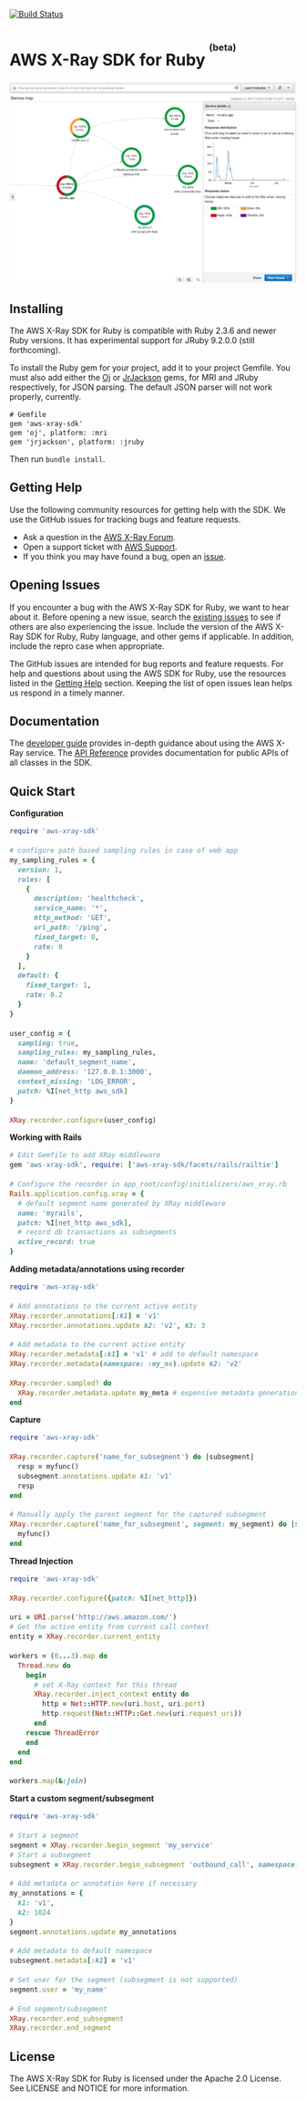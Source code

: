 [![Build Status](https://travis-ci.org/aws/aws-xray-sdk-ruby.svg?branch=master)](https://travis-ci.org/aws/aws-xray-sdk-ruby)

# AWS X-Ray SDK for Ruby <sup><sup><sup>(beta)</sup></sup></sup>

![Screenshot of the AWS X-Ray console](/images/example_servicemap.png?raw=true)

## Installing

The AWS X-Ray SDK for Ruby is compatible with Ruby 2.3.6 and newer Ruby versions. It has experimental support for JRuby 9.2.0.0 (still forthcoming).

To install the Ruby gem for your project, add it to your project Gemfile. You must also add either the [Oj](https://github.com/ohler55/oj) or [JrJackson](https://github.com/guyboertje/jrjackson) gems, for MRI and JRuby respectively, for JSON parsing. The default JSON parser will not work properly, currently.

```
# Gemfile
gem 'aws-xray-sdk'
gem 'oj', platform: :mri
gem 'jrjackson', platform: :jruby
```
Then run `bundle install`.

## Getting Help

Use the following community resources for getting help with the SDK. We use the GitHub
issues for tracking bugs and feature requests.

* Ask a question in the [AWS X-Ray Forum](https://forums.aws.amazon.com/forum.jspa?forumID=241&start=0).
* Open a support ticket with [AWS Support](http://docs.aws.amazon.com/awssupport/latest/user/getting-started.html).
* If you think you may have found a bug, open an [issue](https://github.com/aws/aws-xray-sdk-ruby/issues/new).

## Opening Issues

If you encounter a bug with the AWS X-Ray SDK for Ruby, we want to hear about
it. Before opening a new issue, search the [existing issues](https://github.com/aws/aws-xray-sdk-ruby/issues)
to see if others are also experiencing the issue. Include the version of the AWS X-Ray
SDK for Ruby, Ruby language, and other gems if applicable. In addition,
include the repro case when appropriate.

The GitHub issues are intended for bug reports and feature requests. For help and
questions about using the AWS SDK for Ruby, use the resources listed
in the [Getting Help](https://github.com/aws/aws-xray-sdk-ruby#getting-help) section. Keeping the list of open issues lean helps us respond in a timely manner.

## Documentation

The [developer guide](https://docs.aws.amazon.com/xray/latest/devguide) provides in-depth guidance about using the AWS X-Ray service.
The [API Reference](http://docs.aws.amazon.com/xray-sdk-for-ruby/latest/reference/) provides documentation for public APIs of all classes in the SDK.

## Quick Start

**Configuration**

```ruby
require 'aws-xray-sdk'

# configure path based sampling rules in case of web app
my_sampling_rules = {
  version: 1,
  rules: [
    {
      description: 'healthcheck',
      service_name: '*',
      http_method: 'GET',
      url_path: '/ping',
      fixed_target: 0,
      rate: 0
    }
  ],
  default: {
    fixed_target: 1,
    rate: 0.2
  }
}

user_config = {
  sampling: true,
  sampling_rules: my_sampling_rules,
  name: 'default_segment_name',
  daemon_address: '127.0.0.1:3000',
  context_missing: 'LOG_ERROR',
  patch: %I[net_http aws_sdk]
}

XRay.recorder.configure(user_config)
```

**Working with Rails**

```ruby
# Edit Gemfile to add XRay middleware
gem 'aws-xray-sdk', require: ['aws-xray-sdk/facets/rails/railtie']

# Configure the recorder in app_root/config/initializers/aws_xray.rb
Rails.application.config.xray = {
  # default segment name generated by XRay middleware
  name: 'myrails',
  patch: %I[net_http aws_sdk],
  # record db transactions as subsegments
  active_record: true
}
```

**Adding metadata/annotations using recorder**

```ruby
require 'aws-xray-sdk'

# Add annotations to the current active entity
XRay.recorder.annotations[:k1] = 'v1'
XRay.recorder.annotations.update k2: 'v2', k3: 3

# Add metadata to the current active entity
XRay.recorder.metadata[:k1] = 'v1' # add to default namespace
XRay.recorder.metadata(namespace: :my_ns).update k2: 'v2'

XRay.recorder.sampled? do
  XRay.recorder.metadata.update my_meta # expensive metadata generation here
end
```

**Capture**

```ruby
require 'aws-xray-sdk'

XRay.recorder.capture('name_for_subsegment') do |subsegment|
  resp = myfunc()
  subsegment.annotations.update k1: 'v1'
  resp
end

# Manually apply the parent segment for the captured subsegment
XRay.recorder.capture('name_for_subsegment', segment: my_segment) do |subsegment|
  myfunc()
end
```

**Thread Injection**

```ruby
require 'aws-xray-sdk'

XRay.recorder.configure({patch: %I[net_http]})

uri = URI.parse('http://aws.amazon.com/')
# Get the active entity from current call context
entity = XRay.recorder.current_entity

workers = (0...3).map do
  Thread.new do
    begin
      # set X-Ray context for this thread
      XRay.recorder.inject_context entity do
        http = Net::HTTP.new(uri.host, uri.port)
        http.request(Net::HTTP::Get.new(uri.request_uri))
      end
    rescue ThreadError
    end
  end
end

workers.map(&:join)
```

**Start a custom segment/subsegment**

```ruby
require 'aws-xray-sdk'

# Start a segment
segment = XRay.recorder.begin_segment 'my_service'
# Start a subsegment
subsegment = XRay.recorder.begin_subsegment 'outbound_call', namespace: 'remote'

# Add metadata or annotation here if necessary
my_annotations = {
  k1: 'v1',
  k2: 1024
}
segment.annotations.update my_annotations

# Add metadata to default namespace
subsegment.metadata[:k1] = 'v1'

# Set user for the segment (subsegment is not supported)
segment.user = 'my_name'

# End segment/subsegment
XRay.recorder.end_subsegment
XRay.recorder.end_segment
```

## License

The AWS X-Ray SDK for Ruby is licensed under the Apache 2.0 License. See LICENSE and NOTICE for more information.
